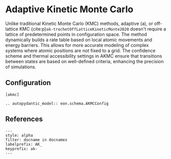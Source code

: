 # Adaptive Kinetic Monte Carlo

Unlike traditional Kinetic Monte Carlo (KMC) methods, adaptive (a), or
off-lattice KMC {cite:p}`ak-trochetOffLatticeKineticMonte2020` doesn't require a
lattice of predetermined points in configuration space. The method dynamically
builds a rate table based on local atomic movements and energy barriers. This
allows for more accurate modeling of complex systems where atomic positions are
not fixed to a grid. The confidence scheme and thermal accessibility settings in
AKMC ensure that transitions between states are based on well-defined criteria,
enhancing the precision of simulations. 

## Configuration

```{code-block} ini
[akmc]
```

```{eval-rst}
.. autopydantic_model:: eon.schema.AKMCConfig
```

## References

```{bibliography}
---
style: alpha
filter: docname in docnames
labelprefix: AK_
keyprefix: ak-
---
```
